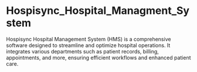 # Hospisync_Hospital_Managment_System
Hospisync Hospital Management System (HMS) is a comprehensive software designed to streamline and optimize hospital operations. It integrates various departments such as patient records, billing, appointments, and more, ensuring efficient workflows and enhanced patient care.

